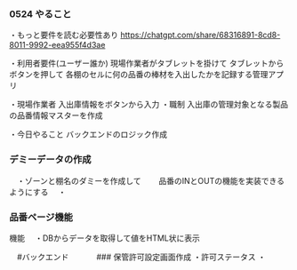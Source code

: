 ### 0524 やること
・もっと要件を読む必要性あり
https://chatgpt.com/share/68316891-8cd8-8011-9992-eea955f4d3ae

・利用者要件(ユーザー誰か)
現場作業者がタブレットを掛けて
タブレットからボタンを押して
各棚のセルに何の品番の棒材を入出したかを記録する管理アプリ

・現場作業者
 入出庫情報をボタンから入力
 ・職制
 入出庫の管理対象となる製品の品番情報マスターを作成

 ・今日やること
 バックエンドのロジック作成
 
 ### デミーデータの作成
 　・ゾーンと棚名のダミーを作成して
 　　品番のINとOUTの機能を実装できるようにする
 　・

 ### 品番ページ機能
 機能
 　・DBからデータを取得して値をHTML状に表示
 
　#バックエンド
　　
　### 保管許可設定画面作成
    ・許可ステータス
    ・